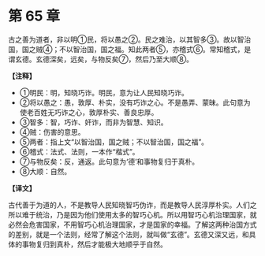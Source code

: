 # 第 65 章

古之善为道者，非以明①民，将以愚之②。民之难治，以其智多③。故以智治国，国之贼④；不以智治国，国之福。知此两者⑤，亦稽式⑥。常知稽式，是谓玄德。玄德深矣，远矣，与物反矣⑦，然后乃至大顺⑧。

**【注释】**

- ①明民：明，知晓巧诈。明民，意为让人民知晓巧诈。
- ②将以愚之：愚，敦厚、朴实，没有巧诈之心。不是愚弄、蒙昧。此句意为使老百姓无巧诈之心，敦厚朴实、善良忠厚。
- ③智多：智，巧诈、奸诈，而非为智慧、知识。
- ④贼：伤害的意思。
- ⑤两者：指上文“以智治国，国之贼；不以智治国，国之福”。
- ⑥稽式：法式、法则，一本作“楷式”。
- ⑦与物反矣：反，通返。此句意为‘德’和事物复归于真朴。
- ⑧大顺：自然。

**【译文】**

古代善于为道的人，不是教导人民知晓智巧伪诈，而是教导人民淳厚朴实。人们之所以难于统治，乃是因为他们使用太多的智巧心机。所以用智巧心机治理国家，就必然会危害国家，不用智巧心机治理国家，才是国家的幸福。了解这两种治国方式的差别，就是一个法则，经常了解这个法则，就叫做“玄德”。玄德又深又远，和具体的事物复归到真朴，然后才能极大地顺乎于自然。
